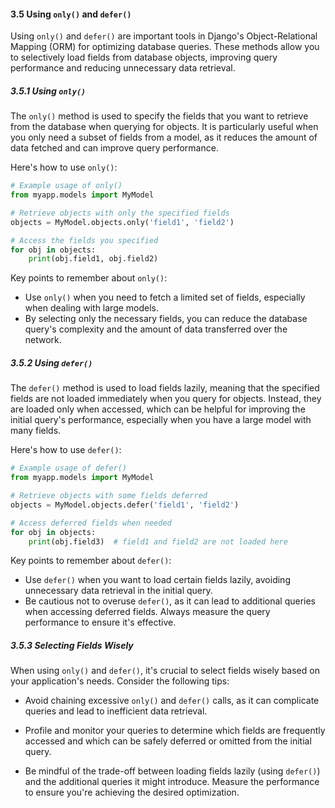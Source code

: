 #### 3.5 Using `only()` and `defer()`

Using `only()` and `defer()` are important tools in Django's Object-Relational Mapping (ORM) for optimizing database queries. These methods allow you to selectively load fields from database objects, improving query performance and reducing unnecessary data retrieval.

##### 3.5.1 Using `only()`

The `only()` method is used to specify the fields that you want to retrieve from the database when querying for objects. It is particularly useful when you only need a subset of fields from a model, as it reduces the amount of data fetched and can improve query performance.

Here's how to use `only()`:

```python
# Example usage of only()
from myapp.models import MyModel

# Retrieve objects with only the specified fields
objects = MyModel.objects.only('field1', 'field2')

# Access the fields you specified
for obj in objects:
    print(obj.field1, obj.field2)
```

Key points to remember about `only()`:
- Use `only()` when you need to fetch a limited set of fields, especially when dealing with large models.
- By selecting only the necessary fields, you can reduce the database query's complexity and the amount of data transferred over the network.

##### 3.5.2 Using `defer()`

The `defer()` method is used to load fields lazily, meaning that the specified fields are not loaded immediately when you query for objects. Instead, they are loaded only when accessed, which can be helpful for improving the initial query's performance, especially when you have a large model with many fields.

Here's how to use `defer()`:

```python
# Example usage of defer()
from myapp.models import MyModel

# Retrieve objects with some fields deferred
objects = MyModel.objects.defer('field1', 'field2')

# Access deferred fields when needed
for obj in objects:
    print(obj.field3)  # field1 and field2 are not loaded here
```

Key points to remember about `defer()`:
- Use `defer()` when you want to load certain fields lazily, avoiding unnecessary data retrieval in the initial query.
- Be cautious not to overuse `defer()`, as it can lead to additional queries when accessing deferred fields. Always measure the query performance to ensure it's effective.

##### 3.5.3 Selecting Fields Wisely

When using `only()` and `defer()`, it's crucial to select fields wisely based on your application's needs. Consider the following tips:

- Avoid chaining excessive `only()` and `defer()` calls, as it can complicate queries and lead to inefficient data retrieval.

- Profile and monitor your queries to determine which fields are frequently accessed and which can be safely deferred or omitted from the initial query.

- Be mindful of the trade-off between loading fields lazily (using `defer()`) and the additional queries it might introduce. Measure the performance to ensure you're achieving the desired optimization.
